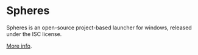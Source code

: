 # Spheres

Spheres is an open-source project-based launcher for windows, released under the ISC license.

[More info](https://www.fastwaitlist.com/spheres).